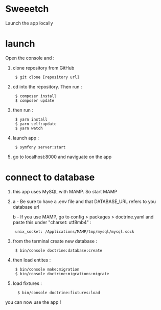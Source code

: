 # Sweeetch

Launch the app locally

# launch

Open the console and : 

1. clone repository from GitHub

        $ git clone [repository url]
        
2. cd into the repository. Then run : 

        $ composer install 
        $ composer update 
        
3. then run :

        $ yarn install
        $ yarn self:update 
        $ yarn watch 

4. launch app : 

        $ symfony server:start 
        
5. go to localhost:8000 and naviguate on the app 


# connect to database 

1. this app uses MySQL with MAMP. So start MAMP 

2. a - Be sure to have a .env file and that DATABASE_URL refers to you database url
   
   b - If you use MAMP, go to config > packages > doctrine.yaml and paste this under "charset: utf8mb4" : 
   
        unix_socket: /Applications/MAMP/tmp/mysql/mysql.sock

3. from the terminal create new database : 

        $ bin/console doctrine:database:create
        
4. then load entites : 

        $ bin/console make:migration
        $ bin/console doctrine:migrations:migrate
        
5. load fixtures : 

         $ bin/console doctrine:fixtures:load 
        

you can now use the app ! 
